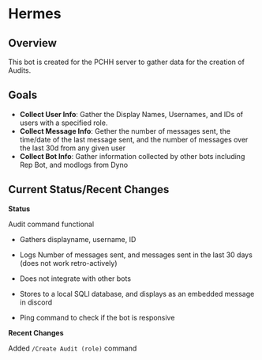 # Hermes

## Overview

This bot is created for the PCHH server to gather data for the creation of Audits.

## Goals

- **Collect User Info**: Gather the Display Names, Usernames, and IDs of users with a specified role.
- **Collect Message Info**: Gether the number of messages sent, the time/date of the last message sent, and the number of messages over the last 30d from any given user
- **Collect Bot Info**: Gather information collected by other bots including Rep Bot, and modlogs from Dyno

## Current Status/Recent Changes

**Status**

Audit command functional
- Gathers displayname, username, ID
- Logs Number of messages sent, and messages sent in the last 30 days (does not work retro-actively)
- Does not integrate with other bots
- Stores to a local SQLl database, and displays as an embedded message in discord

- Ping command to check if the bot is responsive

**Recent Changes**

Added ``/Create Audit (role)`` command